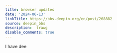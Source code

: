 ```yaml
---
title: browser updates
date: '2024-06-13'
linkTitle: https://bbs.deepin.org/en/post/268882
source: deepin_bbs
description:  trawg 
disable_comments: true
---
```

I have dee
